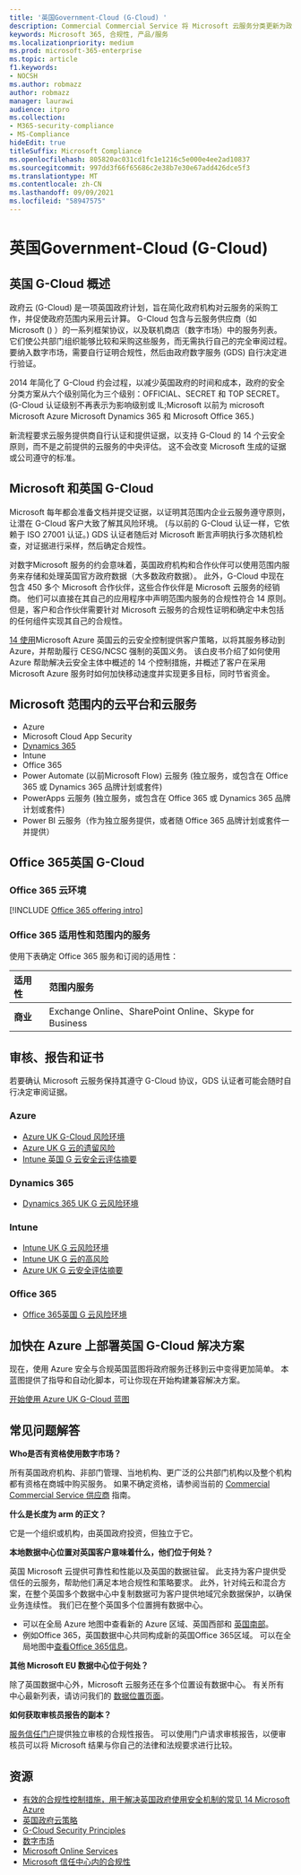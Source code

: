 ```yaml
---
title: '英国Government-Cloud (G-Cloud) '
description: Commercial Commercial Service 将 Microsoft 云服务分类更新为政府云 v.6。
keywords: Microsoft 365, 合规性, 产品/服务
ms.localizationpriority: medium
ms.prod: microsoft-365-enterprise
ms.topic: article
f1.keywords:
- NOCSH
ms.author: robmazz
author: robmazz
manager: laurawi
audience: itpro
ms.collection:
- M365-security-compliance
- MS-Compliance
hideEdit: true
titleSuffix: Microsoft Compliance
ms.openlocfilehash: 805820ac031cd1fc1e1216c5e000e4ee2ad10837
ms.sourcegitcommit: 997dd3f66f65686c2e38b7e30e67add426dce5f3
ms.translationtype: MT
ms.contentlocale: zh-CN
ms.lasthandoff: 09/09/2021
ms.locfileid: "58947575"
---
```

# <a name="united-kingdom-government-cloud-g-cloud"></a>英国Government-Cloud (G-Cloud) 

## <a name="uk-g-cloud-overview"></a>英国 G-Cloud 概述

政府云 (G-Cloud) 是一项英国政府计划，旨在简化政府机构对云服务的采购工作，并促使政府范围内采用云计算。 G-Cloud 包含与云服务供应商（如 Microsoft () ）的一系列框架协议，以及联机商店（数字市场）中的服务列表。 它们使公共部门组织能够比较和采购这些服务，而无需执行自己的完全审阅过程。 要纳入数字市场，需要自行证明合规性，然后由政府数字服务 (GDS) 自行决定进行验证。

2014 年简化了 G-Cloud 约会过程，以减少英国政府的时间和成本，政府的安全分类方案从六个级别简化为三个级别：OFFICIAL、SECRET 和 TOP SECRET。  (G-Cloud 认证级别不再表示为影响级别或 IL;Microsoft 以前为 microsoft Microsoft Azure Microsoft Dynamics 365 和 Microsoft Office 365.) 

新流程要求云服务提供商自行认证和提供证据，以支持 G-Cloud 的 14 个云安全原则，而不是之前提供的云服务的中央评估。 这不会改变 Microsoft 生成的证据或公司遵守的标准。

## <a name="microsoft-and-uk-g-cloud"></a>Microsoft 和英国 G-Cloud

Microsoft 每年都会准备文档并提交证据，以证明其范围内企业云服务遵守原则，让潜在 G-Cloud 客户大致了解其风险环境。  (与以前的 G-Cloud 认证一样，它依赖于 ISO 27001 认证。) GDS 认证者随后对 Microsoft 断言声明执行多次随机检查，对证据进行采样，然后确定合规性。

对数字Microsoft 服务的约会意味着，英国政府机构和合作伙伴可以使用范围内服务来存储和处理英国官方政府数据（大多数政府数据）。 此外，G-Cloud 中现在包含 450 多个 Microsoft 合作伙伴，这些合作伙伴是 Microsoft 云服务的经销商。 他们可以直接在其自己的应用程序中声明范围内服务的合规性符合 14 原则。 但是，客户和合作伙伴需要针对 Microsoft 云服务的合规性证明和确定中未包括的任何组件实现其自己的合规性。

 [14 使用](https://azure.microsoft.com/resources/14-cloud-security-controls-for-uk-cloud-using-microsoft-azure/)Microsoft Azure 英国云的云安全控制提供客户策略，以将其服务移动到 Azure，并帮助履行 CESG/NCSC 强制的英国义务。 该白皮书介绍了如何使用 Azure 帮助解决云安全主体中概述的 14 个控制措施，并概述了客户在采用 Microsoft Azure 服务时如何加快移动速度并实现更多目标，同时节省资金。

## <a name="microsoft-in-scope-cloud-platforms--services"></a>Microsoft 范围内的云平台和云服务

- Azure
- Microsoft Cloud App Security
- [Dynamics 365](https://aka.ms/d365-compliance-list)
- Intune
- Office 365
- Power Automate (以前Microsoft Flow) 云服务 (独立服务，或包含在 Office 365 或 Dynamics 365 品牌计划或套件) 
- PowerApps 云服务 (独立服务，或包含在 Office 365 或 Dynamics 365 品牌计划或套件) 
- Power BI 云服务（作为独立服务提供，或者随 Office 365 品牌计划或套件一并提供）

## <a name="office-365-and-uk-g-cloud"></a>Office 365英国 G-Cloud

### <a name="office-365-cloud-environments"></a>Office 365 云环境

[!INCLUDE [Office 365 offering intro](../includes/o365-offering-introduction.md)]

### <a name="office-365-applicability-and-in-scope-services"></a>Office 365 适用性和范围内的服务

使用下表确定 Office 365 服务和订阅的适用性：

| **适用性** | **范围内服务** |
|:------------------|:----------------------|
| **商业** | Exchange Online、SharePoint Online、Skype for Business |

## <a name="audits-reports-and-certificates"></a>审核、报告和证书

若要确认 Microsoft 云服务保持其遵守 G-Cloud 协议，GDS 认证者可能会随时自行决定审阅证据。

### <a name="azure"></a>Azure

- [Azure UK G-Cloud 风险环境](https://go.microsoft.com/fwlink/?linkid=2099702)
- [Azure UK G 云的遗留风险](https://go.microsoft.com/fwlink/?linkid=2099497)
- [Intune 英国 G 云安全云评估摘要](https://go.microsoft.com/fwlink/?linkid=2099703)

### <a name="dynamics-365"></a>Dynamics 365

- [Dynamics 365 UK G 云风险环境](https://go.microsoft.com/fwlink/?linkid=2099702)

### <a name="intune"></a>Intune

- [Intune UK G 云风险环境](https://go.microsoft.com/fwlink/?linkid=2099702)
- [Intune UK G 云的高风险](https://aka.ms/IntuneUKGCloudResidualRisk)
- [Azure UK G 云安全评估摘要](https://aka.ms/IntuneUKGCloudSecurityAssessmentSummary)

### <a name="office-365"></a>Office 365

- [Office 365英国 G 云风险环境](https://go.microsoft.com/fwlink/?linkid=2099702)

## <a name="accelerate-your-deployment-of-uk-g-cloud-solutions-on-azure"></a>加快在 Azure 上部署英国 G-Cloud 解决方案

现在，使用 Azure 安全与合规英国蓝图将政府服务迁移到云中变得更加简单。 本蓝图提供了指导和自动化脚本，可让你现在开始构建兼容解决方案。

[开始使用 Azure UK G-Cloud 蓝图](https://aka.ms/ukofficialblueprint)

## <a name="frequently-asked-questions"></a>常见问题解答

**Who是否有资格使用数字市场？**

所有英国政府机构、非部门管理、当地机构、更广泛的公共部门机构以及整个机构都有资格在商城中购买服务。 如果不确定资格，请参阅当前的 [Commercial Commercial Service 供应商](https://www.gov.uk/guidance/current-crown-commercial-service-suppliers-what-you-need-to-know) 指南。

**什么是长度为 arm 的正文？**

它是一个组织或机构，由英国政府投资，但独立于它。

**本地数据中心位置对英国客户意味着什么，他们位于何处？**

英国 Microsoft 云提供可靠性和性能以及英国的数据驻留。 此支持为客户提供受信任的云服务，帮助他们满足本地合规性和策略要求。 此外，针对纯云和混合方案，在整个英国多个数据中心中复制数据可为客户提供地域冗余数据保护，以确保业务连续性。 我们已在整个英国多个位置拥有数据中心。

- 可以在全局 Azure 地图中查看新的 Azure 区域、英国西部和 [英国南部](https://azuredatacentermap.azurewebsites.net/)。
- 例如Office 365，英国数据中心共同构成新的英国Office 365区域。 可以在全局地图中[查看Office 365信息](https://o365datacentermap.azurewebsites.net/)。

**其他 Microsoft EU 数据中心位于何处？**

除了英国数据中心外，Microsoft 云服务还在多个位置设有数据中心。 有关所有中心最新列表，请访问我们的 [数据位置页面](https://www.microsoft.com/TrustCenter/Privacy/where-your-data-is-located)。

**如何获取审核员报告的副本？**

[服务信任门户](/microsoft-365/compliance/get-started-with-service-trust-portal)提供独立审核的合规性报告。 可以使用门户请求审核报告，以便审核员可以将 Microsoft 结果与你自己的法律和法规要求进行比较。

## <a name="resources"></a>资源

- [有效的合规性控制措施，用于解决英国政府使用安全机制的常见 14 Microsoft Azure](https://aka.ms/complianceuk)
- [英国政府云策略](https://aka.ms/UK_govt_cloud_strategy)
- [G-Cloud Security Principles](https://aka.ms/UK-G-Cloud)
- [数字市场](https://www.digitalmarketplace.service.gov.uk/)
- [Microsoft Online Services](https://aka.ms/Online-Services-Terms)
- [Microsoft 信任中心内的合规性](https://www.microsoft.com/trust-center/compliance/compliance-overview)
